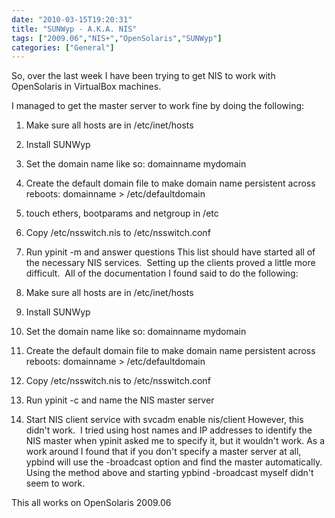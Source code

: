 ```yaml
---
date: "2010-03-15T19:20:31"
title: "SUNWyp - A.K.A. NIS"
tags: ["2009.06","NIS+","OpenSolaris","SUNWyp"]
categories: ["General"]
---
```


So, over the last week I have been trying to get NIS to work with OpenSolaris in VirtualBox machines.

I managed to get the master server to work fine by doing the following:

1. Make sure all hosts are in /etc/inet/hosts
2. Install SUNWyp
3. Set the domain name like so: domainname mydomain
4. Create the default domain file to make domain name persistent across reboots: domainname &gt; /etc/defaultdomain
5. touch ethers, bootparams and netgroup in /etc
6. Copy /etc/nsswitch.nis to /etc/nsswitch.conf
7. Run ypinit -m and answer questions
This list should have started all of the necessary NIS services.  Setting up the clients proved a little more difficult.  All of the documentation I found said to do the following:

1. Make sure all hosts are in /etc/inet/hosts
2. Install SUNWyp
3. Set the domain name like so: domainname mydomain
4. Create the default domain file to make domain name persistent across reboots: domainname &gt; /etc/defaultdomain
5. Copy /etc/nsswitch.nis to /etc/nsswitch.conf
6. Run ypinit -c and name the NIS master server
7. Start NIS client service with svcadm enable nis/client
However, this didn't work.  I tried using host names and IP addresses to identify the NIS master when ypinit asked me to specify it, but it wouldn't work.
As a work around I found that if you don't specify a master server at all, ypbind will use the -broadcast option and find the master automatically.  Using the method above and starting ypbind -broadcast myself didn't seem to work.

This all works on OpenSolaris 2009.06
